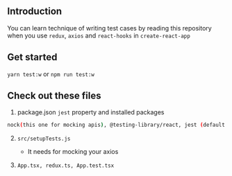 ## Introduction

You can learn technique of writing test cases by reading this repository when you use `redux`, `axios` and `react-hooks` in `create-react-app`

## Get started

`yarn test:w` or `npm run test:w`

## Check out these files

1. package.json `jest` property and installed packages

```sh
nock(this one for mocking apis), @testing-library/react, jest (default package for CRA)
```

2. `src/setupTests.js`

   - It needs for mocking your axios

3. `App.tsx, redux.ts, App.test.tsx`
